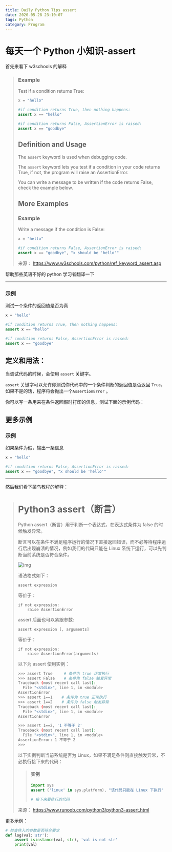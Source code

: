 ```yaml
---
title: Daily Python Tips assert
date: 2020-05-28 23:10:07
tags: Python
category: Program
---
```


# 每天一个 Python 小知识-assert

首先来看下 w3schools 的解释

> ### Example
>
> Test if a condition returns True:
>
> ```python
> x = "hello"
>
> #if condition returns True, then nothing happens:
> assert x == "hello"
>
> #if condition returns False, AssertionError is raised:
> assert x == "goodbye"
> ```
>
> ## Definition and Usage
>
> The `assert` keyword is used when debugging code.
>
> The `assert` keyword lets you test if a condition in your code returns True, if not, the program will raise an AssertionError.
>
> You can write a message to be written if the code returns False, check the example below.
>
> ## More Examples
>
> ### Example
>
> Write a message if the condition is False:
>
> ```python
> x = "hello"
>
> #if condition returns False, AssertionError is raised:
> assert x == "goodbye", "x should be 'hello'"
> ```
>
> 来源： https://www.w3schools.com/python/ref_keyword_assert.asp

帮助那些英语不好的 python 学习者翻译一下

---

### 示例

测试一个条件的返回值是否为真

```python
x = "hello"

#if condition returns True, then nothing happens:
assert x == "hello"

#if condition returns False, AssertionError is raised:
assert x == "goodbye"
```

## **定义和用法：**

当调试代码的时候，会使用 `assert` 关键字。

`assert` 关键字可以允许你测试你代码中的一个条件判断的返回值是否返回 `True`，如果不是的话，程序将会抛出一个`AssertionError` 。

你可以写一条用来在条件返回假时打印的信息，测试下面的示例代码：

## 更多示例

### 示例

如果条件为假，输出一条信息

```python
x = "hello"

#if condition returns False, AssertionError is raised:
assert x == "goodbye", "x should be 'hello'"
```

---

然后我们看下菜鸟教程的解释：

> # Python3 assert（断言）
>
> Python assert（断言）用于判断一个表达式，在表达式条件为 false 的时候触发异常。
>
> 断言可以在条件不满足程序运行的情况下直接返回错误，而不必等待程序运行后出现崩溃的情况，例如我们的代码只能在 Linux 系统下运行，可以先判断当前系统是否符合条件。
>
> ![img](https://www.runoob.com/wp-content/uploads/2019/07/assert.png)
>
> 语法格式如下：
>
> ```
> assert expression
> ```
>
> 等价于：
>
> ```
> if not expression:
>     raise AssertionError
> ```
>
> assert 后面也可以紧跟参数:
>
> ```
> assert expression [, arguments]
> ```
>
> 等价于：
>
> ```
> if not expression:
>     raise AssertionError(arguments)
> ```
>
> 以下为 assert 使用实例：
>
> ```bash
> >>> assert True     # 条件为 true 正常执行
> >>> assert False    # 条件为 false 触发异常
> Traceback (most recent call last):
>   File "<stdin>", line 1, in <module>
> AssertionError
> >>> assert 1==1    # 条件为 true 正常执行
> >>> assert 1==2    # 条件为 false 触发异常
> Traceback (most recent call last):
>   File "<stdin>", line 1, in <module>
> AssertionError
>
> >>> assert 1==2, '1 不等于 2'
> Traceback (most recent call last):
>   File "<stdin>", line 1, in <module>
> AssertionError: 1 不等于 2
> >>>
> ```
>
> 以下实例判断当前系统是否为 Linux，如果不满足条件则直接触发异常，不必执行接下来的代码：
>
> > #### 实例
> >
> > ```python
> > import sys
> > assert ('linux' in sys.platform), "该代码只能在 Linux 下执行"
> >
> > # 接下来要执行的代码
> > ```
>
> 来源： https://www.runoob.com/python3/python3-assert.html

更多示例：

```python
# 检查传入的参数是否符合要求
def log(val:'str'):
    assert isinstance(val, str), 'val is not str'
    print(val）
```
